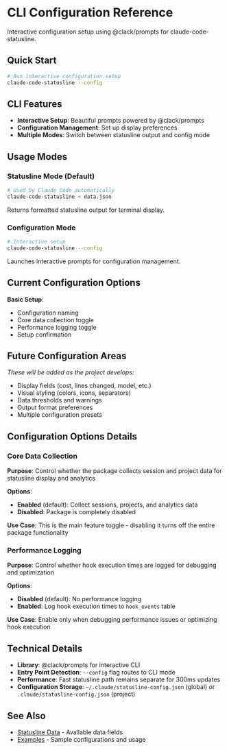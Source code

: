 # CLI Configuration Reference

Interactive configuration setup using @clack/prompts for
claude-code-statusline.

## Quick Start

```bash
# Run interactive configuration setup
claude-code-statusline --config
```

## CLI Features

- **Interactive Setup**: Beautiful prompts powered by @clack/prompts
- **Configuration Management**: Set up display preferences
- **Multiple Modes**: Switch between statusline output and config mode

## Usage Modes

### Statusline Mode (Default)

```bash
# Used by Claude Code automatically
claude-code-statusline < data.json
```

Returns formatted statusline output for terminal display.

### Configuration Mode

```bash
# Interactive setup
claude-code-statusline --config
```

Launches interactive prompts for configuration management.

## Current Configuration Options

**Basic Setup**:

- Configuration naming
- Core data collection toggle
- Performance logging toggle
- Setup confirmation

## Future Configuration Areas

_These will be added as the project develops:_

- Display fields (cost, lines changed, model, etc.)
- Visual styling (colors, icons, separators)
- Data thresholds and warnings
- Output format preferences
- Multiple configuration presets

## Configuration Options Details

### Core Data Collection

**Purpose**: Control whether the package collects session and project
data for statusline display and analytics

**Options**:

- **Enabled** (default): Collect sessions, projects, and analytics
  data
- **Disabled**: Package is completely disabled

**Use Case**: This is the main feature toggle - disabling it turns off
the entire package functionality

### Performance Logging

**Purpose**: Control whether hook execution times are logged for
debugging and optimization

**Options**:

- **Disabled** (default): No performance logging
- **Enabled**: Log hook execution times to `hook_events` table

**Use Case**: Enable only when debugging performance issues or
optimizing hook execution

## Technical Details

- **Library**: @clack/prompts for interactive CLI
- **Entry Point Detection**: `--config` flag routes to CLI mode
- **Performance**: Fast statusline path remains separate for 300ms
  updates
- **Configuration Storage**: `~/.claude/statusline-config.json`
  (global) or `.claude/statusline-config.json` (project)

## See Also

- [Statusline Data](statusline-data.md) - Available data fields
- [Examples](examples/) - Sample configurations and usage
